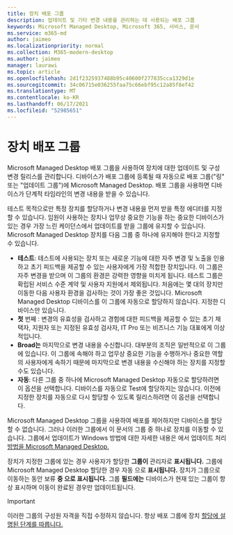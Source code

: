```yaml
---
title: 장치 배포 그룹
description: 업데이트 및 기타 변경 내용을 관리하는 데 사용되는 배포 그룹
keywords: Microsoft Managed Desktop, Microsoft 365, 서비스, 문서
ms.service: m365-md
author: jaimeo
ms.localizationpriority: normal
ms.collection: M365-modern-desktop
ms.author: jaimeo
manager: laurawi
ms.topic: article
ms.openlocfilehash: 2d1f2325937488b95c40600f277835cca1329d1e
ms.sourcegitcommit: 34c06715e036255faa75c66ebf95c12a85f8ef42
ms.translationtype: MT
ms.contentlocale: ko-KR
ms.lasthandoff: 06/17/2021
ms.locfileid: "52985651"
---
```

# <a name="device-deployment-groups"></a>장치 배포 그룹

Microsoft Managed Desktop 배포 그룹을 사용하여 장치에 대한 업데이트 및 구성 변경 릴리스를 관리합니다. 디바이스가 배포 그룹에 등록될 때 자동으로 배포 그룹("링" 또는 "업데이트 그룹")에 Microsoft Managed Desktop. 배포 그룹을 사용하면 디바이스가 단계적 타임라인의 변경 내용을 받을 수 있습니다.

테스트 목적으로만 특정 장치를 할당하거나 변경 내용을 먼저 받을 특정 에디터를 지정할 수 있습니다. 임원이 사용하는 장치나 업무상 중요한 기능을 하는 중요한 디바이스가 있는 경우 가장 느린 케이던스에서 업데이트를 받을 그룹에 유지할 수 있습니다. Microsoft Managed Desktop 장치를 다음 그룹 중 하나에 유지해야 한다고 지정할 수 있습니다.

- **테스트**: 테스트에 사용되는 장치 또는 새로운 기능에 대한 자주 변경 및 노출을 인용하고 초기 피드백을 제공할 수 있는 사용자에게 가장 적합한 장치입니다. 이 그룹은 자주 변경을 받으며 이 그룹의 환경은 강력한 영향을 미치게 됩니다. 테스트 그룹은 확립된 서비스 수준 계약 및 사용자 지원에서 제외됩니다. 처음에는 몇 대의 장치만 이동한 다음 사용자 환경을 검사하는 것이 가장 좋은 것입니다. Microsoft Managed Desktop 디바이스를 이 그룹에 자동으로 할당하지 않습니다. 지정한 디바이스만 있습니다.
- **첫** 번째 : 변경의 유효성을 검사하고 경험에 대한 피드백을 제공할 수 있는 초기 채택자, 지원자 또는 지정된 유효성 검사자, IT Pro 또는 비즈니스 기능 대표에게 이상적입니다.
- **Broad는** 마지막으로 변경 내용을 수신합니다. 대부분의 조직은 일반적으로 이 그룹에 있습니다. 이 그룹에 속해야 하고 업무상 중요한 기능을 수행하거나 중요한 역할의 사용자에게 속하기 때문에 마지막으로 변경 내용을 수신해야 하는 장치를 지정할 수도 있습니다. 
- **자동**: 다른 그룹 중 하나에 Microsoft Managed Desktop 자동으로 할당하려면 이 옵션을 선택합니다. 디바이스를 자동으로 Test에 할당하지는 않습니다. 이전에 지정한 장치를 자동으로 다시 할당할 수 있도록 릴리스하려면 이 옵션을 선택합니다. 

Microsoft Managed Desktop 그룹을 사용하여 배포를 제어하지만 디바이스를 할당할 수 없습니다. 그러나 이러한 그룹에서 이 문서의 그룹 중 하나로 장치를 이동할 수 있습니다. 그룹에서 업데이트가 Windows 방법에 대한 자세한 내용은 에서 업데이트 처리 [방법을 Microsoft Managed Desktop.](updates.md)

장치가 지정한 그룹에 있는 경우 사용자가 할당한 **그룹이** 관리자로 **표시됩니다.** 그룹에 Microsoft Managed Desktop 할당한 경우 자동 으로 **표시됩니다.** 장치가 그룹으로 이동하는 동안 보류 **중 으로 표시됩니다.** 그룹 **필드에는** 디바이스가 현재 있는 그룹이 항상 표시하며 이동이 완료된 경우만 업데이트됩니다.

> [!IMPORTANT]
> 이러한 그룹의 구성원 자격을 직접 수정하지 않습니다. 항상 배포 그룹에 장치 [할당에 설명된 단계를 따릅니다.](../working-with-managed-desktop/assign-deployment-group.md)

